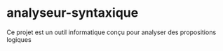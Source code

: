 # analyseur-syntaxique
Ce projet est un outil informatique conçu pour analyser des propositions logiques
